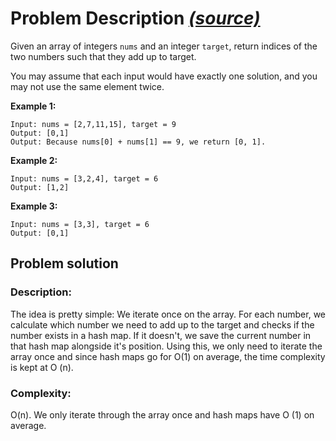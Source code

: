 # Problem Description  _[(source)](https://leetcode.com/problems/two-sum/)_
Given an array of integers `nums` and an integer `target`, return indices of the two numbers such that they add up to target.

You may assume that each input would have exactly one solution, and you may not use the same element twice.

**Example 1:**

```
Input: nums = [2,7,11,15], target = 9
Output: [0,1]
Output: Because nums[0] + nums[1] == 9, we return [0, 1].
```

**Example 2:**
```
Input: nums = [3,2,4], target = 6
Output: [1,2]
```
**Example 3:**
```
Input: nums = [3,3], target = 6
Output: [0,1]
```

## Problem solution
### Description:
The idea is pretty simple: We iterate once on the array. For each number, we calculate which number we need to add up to the target and checks if the number exists in a hash map. If it doesn't, we save the current number in that hash map alongside it's position. Using this, we only need to iterate the array once and since hash maps go for O(1) on average, the time complexity is kept at O (n).

### Complexity: 
O(n). We only iterate through the array once and hash maps have O (1) on average.
